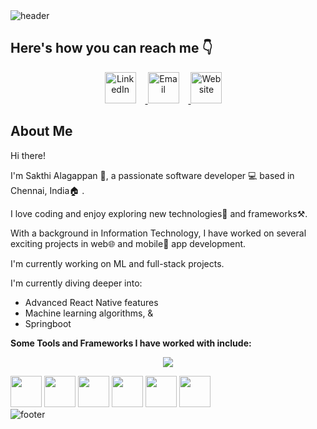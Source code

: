 <!-- Header -->
<link rel="stylesheet" type='text/css' href="https://cdn.jsdelivr.net/gh/devicons/devicon@latest/devicon.min.css" />
<img src="https://capsule-render.vercel.app/api?type=waving&color=0:11048a,100:88048a&height=150&section=header&text=Hey%20there!&fontSize=65&fontColor=f2f5fc" alt="header">

## Here's how you can reach me 👇
<p align="center">
  <a href="https://www.linkedin.com/in/al-sakthi-a71b56226/">
    <img src="https://github.com/Alsa5/Alsa5/assets/122151829/eac6e99a-4b29-41db-b0e5-931874581540" alt="LinkedIn" height="50" style="margin-right: 15;"/>
  </a>

  <a href="mailto:sakthialagappan67@gmail.com">
    <img src="https://github.com/Alsa5/Alsa5/assets/122151829/b6f74e85-478b-47a5-926a-d9a57a45052e" alt="Email" height="50" style="margin-right: 15"/>
  </a>

  <a href="https://sakthi-alagappan.netlify.app/">
    <img src="https://github.com/Alsa5/Alsa5/assets/122151829/66823532-6374-449e-9723-0f41d093475d" alt="Website" height="50" style="margin-right: 15;"/>
  </a>
</p>

## About Me

Hi there! 

I'm Sakthi Alagappan 👧, a passionate software developer 💻 based in Chennai, India🏠 . 

I love coding and enjoy exploring new technologies🤖 and frameworks⚒️. 

With a background in Information Technology, I have worked on several exciting projects in web🌐 and mobile📱 app development.

I'm currently working on ML and full-stack projects.

I'm currently diving deeper into:
- Advanced React Native features
- Machine learning algorithms, &
- Springboot

**Some Tools and Frameworks I have worked with include:**
<br>
<p align="center">
  <img src="https://skillicons.dev/icons?i=react,py,c,java,html,css,bootstrap,js,express,flask,nodejs,npm,mysql,firebase,netlify,figma,vscode,github,&perline=6"/>
</p>
<img src="https://cdn.jsdelivr.net/gh/devicons/devicon@latest/icons/streamlit/streamlit-original-wordmark.svg" height="50" width="50"/>
<img src="https://avatars.githubusercontent.com/u/16919504?s=280&v=4" height="50" width="50"/>
<img src="https://play-lh.googleusercontent.com/algsmuhitlyCU_Yy3IU7-7KYIhCBwx5UJG4Bln-hygBjjlUVCiGo1y8W5JNqYm9WW3s" height="50" width="50"/>
<img src="https://cdn.jsdelivr.net/gh/devicons/devicon@latest/icons/canva/canva-original.svg" height="50" width="50" />
<img src="https://miro.medium.com/v2/resize:fit:1024/1*xDi2csEAWxu95IEkaNdFUQ.png" height="50" width="50" />
<img src="https://storage.googleapis.com/replit/images/1619744706953_a11b5e0a6acf250ac95d9b46d5a2673f.jpeg" height="50" width="50"/>

<br>
<img src="https://capsule-render.vercel.app/api?type=waving&color=0:88048a,100:11048a&height=100&section=footer" alt="footer">
